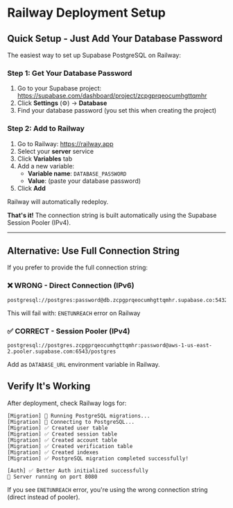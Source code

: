 # Railway Deployment Setup

## Quick Setup - Just Add Your Database Password

The easiest way to set up Supabase PostgreSQL on Railway:

### Step 1: Get Your Database Password

1. Go to your Supabase project: https://supabase.com/dashboard/project/zcpgprqeocumhgttqmhr
2. Click **Settings** (⚙️) → **Database**
3. Find your database password (you set this when creating the project)

### Step 2: Add to Railway

1. Go to Railway: https://railway.app
2. Select your **server** service
3. Click **Variables** tab
4. Add a new variable:
   - **Variable name**: `DATABASE_PASSWORD`
   - **Value**: (paste your database password)
5. Click **Add**

Railway will automatically redeploy.

**That's it!** The connection string is built automatically using the Supabase Session Pooler (IPv4).

---

## Alternative: Use Full Connection String

If you prefer to provide the full connection string:

### ❌ WRONG - Direct Connection (IPv6)
```
postgresql://postgres:password@db.zcpgprqeocumhgttqmhr.supabase.co:5432/postgres
```
This will fail with: `ENETUNREACH` error on Railway

### ✅ CORRECT - Session Pooler (IPv4)
```
postgresql://postgres.zcpgprqeocumhgttqmhr:password@aws-1-us-east-2.pooler.supabase.com:6543/postgres
```

Add as `DATABASE_URL` environment variable in Railway.

## Verify It's Working

After deployment, check Railway logs for:

```
[Migration] 🔧 Running PostgreSQL migrations...
[Migration] 📡 Connecting to PostgreSQL...
[Migration] ✅ Created user table
[Migration] ✅ Created session table
[Migration] ✅ Created account table
[Migration] ✅ Created verification table
[Migration] ✅ Created indexes
[Migration] ✅ PostgreSQL migration completed successfully!

[Auth] ✅ Better Auth initialized successfully
🚀 Server running on port 8080
```

If you see `ENETUNREACH` error, you're using the wrong connection string (direct instead of pooler).
